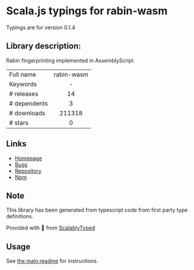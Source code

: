 
# Scala.js typings for rabin-wasm

Typings are for version 0.1.4

## Library description:
Rabin fingerprinting implemented in AssemblyScript

|                    |                 |
| ------------------ | :-------------: |
| Full name          | rabin-wasm |
| Keywords           | - |
| # releases         | 14 |
| # dependents       | 3 |
| # downloads        | 211318 |
| # stars            | 0 |

## Links
- [Homepage](https://github.com/hugomrdias/rabin-wasm)
- [Bugs](https://github.com/hugomrdias/rabin-wasm/issues)
- [Repository](https://github.com/hugomrdias/rabin-wasm)
- [Npm](https://www.npmjs.com/package/rabin-wasm)
    


## Note
This library has been generated from typescript code from first party type definitions.

Provided with :purple_heart: from [ScalablyTyped](https://github.com/oyvindberg/ScalablyTyped)

## Usage
See [the main readme](../../readme.md) for instructions.


